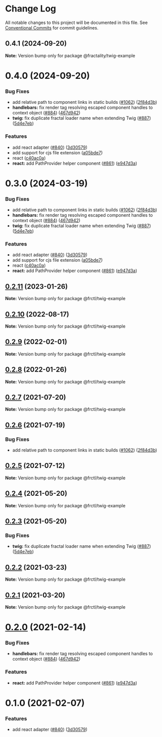 # Change Log

All notable changes to this project will be documented in this file.
See [Conventional Commits](https://conventionalcommits.org) for commit guidelines.

## 0.4.1 (2024-09-20)

**Note:** Version bump only for package @fractality/twig-example

# 0.4.0 (2024-09-20)

### Bug Fixes

-   add relative path to component links in static builds ([#1062](https://github.com/sitepark/fractality/issues/1062)) ([2f84d3b](https://github.com/sitepark/fractality/commit/2f84d3b84498c238d28c2ca1021daf89aff879be))
-   **handlebars:** fix render tag resolving escaped component handles to context object ([#884](https://github.com/sitepark/fractality/issues/884)) ([467d942](https://github.com/sitepark/fractality/commit/467d942f089d81b955e4ce514d3c69bd1ce9c177))
-   **twig:** fix duplicate fractal loader name when extending Twig ([#887](https://github.com/sitepark/fractality/issues/887)) ([5d4e7eb](https://github.com/sitepark/fractality/commit/5d4e7eb890064546e996a4a76faf6d13d96ffe15))

### Features

-   add react adapter ([#840](https://github.com/sitepark/fractality/issues/840)) ([3d30579](https://github.com/sitepark/fractality/commit/3d30579c99c14872420d43d834f04bcb7f36fb94))
-   add support for cjs file extension ([a05bde7](https://github.com/sitepark/fractality/commit/a05bde7c8cb2788e296f5ffda859e46debbbcd39))
-   react ([c40ac0a](https://github.com/sitepark/fractality/commit/c40ac0a1f949a1ddd7c846aef85b11356cf129ab))
-   **react:** add PathProvider helper component ([#861](https://github.com/sitepark/fractality/issues/861)) ([e947d3a](https://github.com/sitepark/fractality/commit/e947d3a030e5d1dcfdd94013d6ee2278ed7ea93c))

# 0.3.0 (2024-03-19)

### Bug Fixes

-   add relative path to component links in static builds ([#1062](https://github.com/sitepark/fractality/issues/1062)) ([2f84d3b](https://github.com/sitepark/fractality/commit/2f84d3b84498c238d28c2ca1021daf89aff879be))
-   **handlebars:** fix render tag resolving escaped component handles to context object ([#884](https://github.com/sitepark/fractality/issues/884)) ([467d942](https://github.com/sitepark/fractality/commit/467d942f089d81b955e4ce514d3c69bd1ce9c177))
-   **twig:** fix duplicate fractal loader name when extending Twig ([#887](https://github.com/sitepark/fractality/issues/887)) ([5d4e7eb](https://github.com/sitepark/fractality/commit/5d4e7eb890064546e996a4a76faf6d13d96ffe15))

### Features

-   add react adapter ([#840](https://github.com/sitepark/fractality/issues/840)) ([3d30579](https://github.com/sitepark/fractality/commit/3d30579c99c14872420d43d834f04bcb7f36fb94))
-   add support for cjs file extension ([a05bde7](https://github.com/sitepark/fractality/commit/a05bde7c8cb2788e296f5ffda859e46debbbcd39))
-   react ([c40ac0a](https://github.com/sitepark/fractality/commit/c40ac0a1f949a1ddd7c846aef85b11356cf129ab))
-   **react:** add PathProvider helper component ([#861](https://github.com/sitepark/fractality/issues/861)) ([e947d3a](https://github.com/sitepark/fractality/commit/e947d3a030e5d1dcfdd94013d6ee2278ed7ea93c))

## [0.2.11](https://github.com/frctl/fractal/compare/@frctl/twig-example@0.2.10...@frctl/twig-example@0.2.11) (2023-01-26)

**Note:** Version bump only for package @frctl/twig-example

## [0.2.10](https://github.com/frctl/fractal/compare/@frctl/twig-example@0.2.9...@frctl/twig-example@0.2.10) (2022-08-17)

**Note:** Version bump only for package @frctl/twig-example

## [0.2.9](https://github.com/frctl/fractal/compare/@frctl/twig-example@0.2.8...@frctl/twig-example@0.2.9) (2022-02-01)

**Note:** Version bump only for package @frctl/twig-example

## [0.2.8](https://github.com/frctl/fractal/compare/@frctl/twig-example@0.2.7...@frctl/twig-example@0.2.8) (2022-01-26)

**Note:** Version bump only for package @frctl/twig-example

## [0.2.7](https://github.com/frctl/fractal/compare/@frctl/twig-example@0.2.6...@frctl/twig-example@0.2.7) (2021-07-20)

**Note:** Version bump only for package @frctl/twig-example

## [0.2.6](https://github.com/frctl/fractal/compare/@frctl/twig-example@0.2.5...@frctl/twig-example@0.2.6) (2021-07-19)

### Bug Fixes

-   add relative path to component links in static builds ([#1062](https://github.com/frctl/fractal/issues/1062)) ([2f84d3b](https://github.com/frctl/fractal/commit/2f84d3b84498c238d28c2ca1021daf89aff879be))

## [0.2.5](https://github.com/frctl/fractal/compare/@frctl/twig-example@0.2.4...@frctl/twig-example@0.2.5) (2021-07-12)

**Note:** Version bump only for package @frctl/twig-example

## [0.2.4](https://github.com/frctl/fractal/compare/@frctl/twig-example@0.2.3...@frctl/twig-example@0.2.4) (2021-05-20)

**Note:** Version bump only for package @frctl/twig-example

## [0.2.3](https://github.com/frctl/fractal/compare/@frctl/twig-example@0.2.2...@frctl/twig-example@0.2.3) (2021-05-20)

### Bug Fixes

-   **twig:** fix duplicate fractal loader name when extending Twig ([#887](https://github.com/frctl/fractal/issues/887)) ([5d4e7eb](https://github.com/frctl/fractal/commit/5d4e7eb890064546e996a4a76faf6d13d96ffe15))

## [0.2.2](https://github.com/frctl/fractal/compare/@frctl/twig-example@0.2.1...@frctl/twig-example@0.2.2) (2021-03-23)

**Note:** Version bump only for package @frctl/twig-example

## [0.2.1](https://github.com/frctl/fractal/compare/@frctl/twig-example@0.2.0...@frctl/twig-example@0.2.1) (2021-03-20)

**Note:** Version bump only for package @frctl/twig-example

# [0.2.0](https://github.com/frctl/fractal/compare/@frctl/twig-example@0.1.0...@frctl/twig-example@0.2.0) (2021-02-14)

### Bug Fixes

-   **handlebars:** fix render tag resolving escaped component handles to context object ([#884](https://github.com/frctl/fractal/issues/884)) ([467d942](https://github.com/frctl/fractal/commit/467d942f089d81b955e4ce514d3c69bd1ce9c177))

### Features

-   **react:** add PathProvider helper component ([#861](https://github.com/frctl/fractal/issues/861)) ([e947d3a](https://github.com/frctl/fractal/commit/e947d3a030e5d1dcfdd94013d6ee2278ed7ea93c))

# 0.1.0 (2021-02-07)

### Features

-   add react adapter ([#840](https://github.com/frctl/fractal/issues/840)) ([3d30579](https://github.com/frctl/fractal/commit/3d30579c99c14872420d43d834f04bcb7f36fb94))
